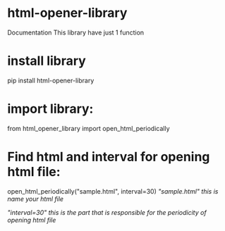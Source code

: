 # html-opener-library
Documentation
This library have just 1 function



# install library 
pip install html-opener-library




# import library:

from html_opener_library import open_html_periodically



# Find html and interval for opening html file:

open_html_periodically("sample.html", interval=30)
*"sample.html" this is name your html file*


*"interval=30" this is the part that is responsible for the periodicity of opening html file*
